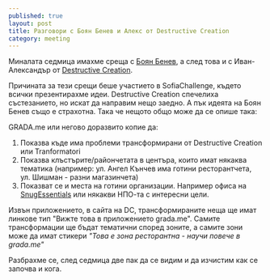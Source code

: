 ```yaml
---
published: true
layout: post
title: Разговори с Боян Бенев и Алекс от Destructive Creation
category: meeting
---
```


Миналата седмица имахме среща с [Боян Бенев](https://www.facebook.com/benev), а след това и с Иван-Александър от [Destructive Creation](http://destructivecreation.com/).

Причината за тези срещи беше участието в SofiaChallenge, където всички презентирахме идеи. Destructive Creation спечелиха състезанието, но искат да направим нещо заедно.  А пък идеята на Боян Бенев също е страхотна. Така че нещото общо може да се опише така:

GRADA.me или негово доразвито копие да:

1. Показва къде има проблеми трансформирани от Destructive Creation или Tranformatori
1. Показва клъстърите/райончетата в центъра, които имат някаква тематика (например: ул. Ангел Кънчев има готини ресторантчета, ул. Шишман - разни магазинчета)
1. Показват се и места на готини организации. Например офиса на [SnugEssentials](http://www.etsy.com/shop/SnugEssentials) или някакви НПО-та с интересни цели.

Извън приложението, в сайта на DC, трансформираните неща ще имат линкове тип "Вижте това в приложението grada.me". Самите трансформации ще бъдат тематични според зоните, а самите зони може да имат стикери _"Това е зона ресторантна - научи повече в grada.me"_

Разбрахме се, след седмица две пак да се видим и да изчистим как се започва и кога.
